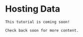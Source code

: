 # Hosting Data

```{important}
This tutorial is coming soon!

Check back soon for more content.
```
